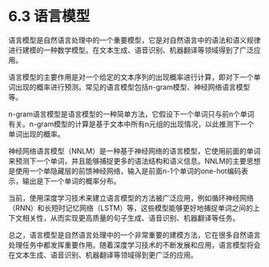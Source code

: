 # 6.3 语言模型

语言模型是自然语言处理中的一个重要模型，它是对自然语言中的语法和语义规律进行建模的一种数学模型。在文本生成、语音识别、机器翻译等领域得到了广泛应用。

语言模型的主要作用是对一个给定的文本序列的出现概率进行计算，即对下一个单词出现的概率进行预测。常见的语言模型包括n-gram模型、神经网络语言模型等。

n-gram语言模型是语言模型的一种简单方法，它假设下一个单词只与前n个单词有关。n-gram模型的计算是基于文本中所有n元组的出现情况，以此推测下一个单词出现的概率。

神经网络语言模型（NNLM）是一种基于神经网络的语言模型，它使用前面的单词来预测下一个单词，并且能够捕捉更多的语法结构和语义信息。NNLM的主要思想是使用一个单隐藏层的前馈神经网络，输入是前面n-1个单词的one-hot编码表示，输出是下一个单词的概率分布。

当前，使用深度学习技术来建立语言模型的方法被广泛应用，例如循环神经网络（RNN）和长短时记忆网络（LSTM）等，这些模型能够更好地捕捉单词之间的上下文相关性，从而实现更高质量的句子生成、语音识别、机器翻译等任务。

总之，语言模型是自然语言处理中的一个非常重要的建模方法，它在很多自然语言处理任务中都发挥重要作用。随着深度学习技术的不断发展和应用，语言模型将会在文本生成、语音识别、机器翻译等领域得到更广泛的应用。